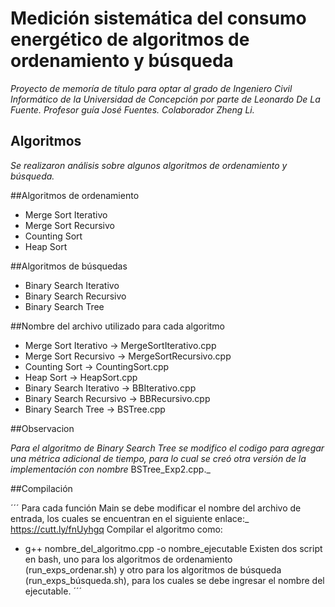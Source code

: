 # Medición sistemática del consumo energético de algoritmos de ordenamiento y búsqueda

_Proyecto de memoría de título para optar al grado de Ingeniero Civil Informático de la Universidad de Concepción por parte de Leonardo De La Fuente. Profesor guía José Fuentes. Colaborador Zheng Li._

## Algoritmos

_Se realizaron análisis sobre algunos algoritmos de ordenamiento y búsqueda._

##Algoritmos de ordenamiento

  - Merge Sort Iterativo
  - Merge Sort Recursivo
  - Counting Sort
  - Heap Sort

##Algoritmos de búsquedas
  
  - Binary Search Iterativo
  - Binary Search Recursivo
  - Binary Search Tree

##Nombre del archivo utilizado para cada algoritmo
 - Merge Sort Iterativo -> MergeSortIterativo.cpp
 - Merge Sort Recursivo -> MergeSortRecursivo.cpp
 - Counting Sort -> CountingSort.cpp
 - Heap Sort -> HeapSort.cpp
 - Binary Search Iterativo -> BBIterativo.cpp
 - Binary Search Recursivo -> BBRecursivo.cpp
 - Binary Search Tree -> BSTree.cpp

##Observacion

_Para el algoritmo de Binary Search Tree se modifico el codigo para agregar una métrica adicional de tiempo, para lo cual se creó otra versión de la implementación con nombre_ BSTree_Exp2.cpp._ 

##Compilación

´´´
Para cada función Main se debe modificar el nombre del archivo de entrada, los cuales se encuentran en el siguiente enlace:_ https://cutt.ly/fnUyhgq
Compilar el algoritmo como:
  - g++ nombre_del_algoritmo.cpp -o nombre_ejecutable
Existen dos script en bash, uno para los algoritmos de ordenamiento (run_exps_ordenar.sh) y otro para los algoritmos de búsqueda (run_exps_búsqueda.sh), para los cuales se debe ingresar el nombre del ejecutable.
´´´

